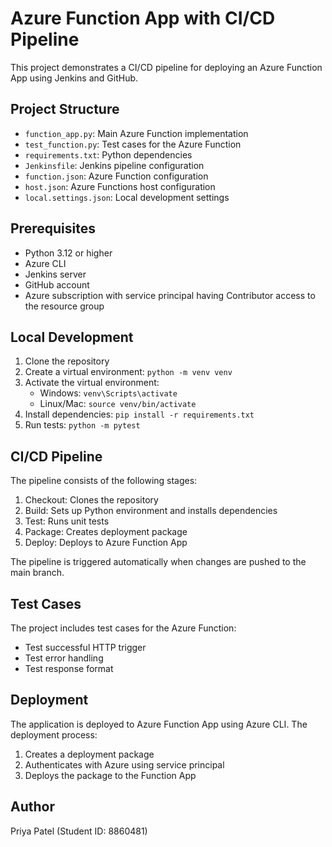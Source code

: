 # Azure Function App with CI/CD Pipeline

This project demonstrates a CI/CD pipeline for deploying an Azure Function App using Jenkins and GitHub.

## Project Structure
- `function_app.py`: Main Azure Function implementation
- `test_function.py`: Test cases for the Azure Function
- `requirements.txt`: Python dependencies
- `Jenkinsfile`: Jenkins pipeline configuration
- `function.json`: Azure Function configuration
- `host.json`: Azure Functions host configuration
- `local.settings.json`: Local development settings

## Prerequisites
- Python 3.12 or higher
- Azure CLI
- Jenkins server
- GitHub account
- Azure subscription with service principal having Contributor access to the resource group

## Local Development
1. Clone the repository
2. Create a virtual environment: `python -m venv venv`
3. Activate the virtual environment:
   - Windows: `venv\Scripts\activate`
   - Linux/Mac: `source venv/bin/activate`
4. Install dependencies: `pip install -r requirements.txt`
5. Run tests: `python -m pytest`

## CI/CD Pipeline
The pipeline consists of the following stages:
1. Checkout: Clones the repository
2. Build: Sets up Python environment and installs dependencies
3. Test: Runs unit tests
4. Package: Creates deployment package
5. Deploy: Deploys to Azure Function App

The pipeline is triggered automatically when changes are pushed to the main branch.

## Test Cases
The project includes test cases for the Azure Function:
- Test successful HTTP trigger
- Test error handling
- Test response format

## Deployment
The application is deployed to Azure Function App using Azure CLI. The deployment process:
1. Creates a deployment package
2. Authenticates with Azure using service principal
3. Deploys the package to the Function App

## Author
Priya Patel (Student ID: 8860481)
